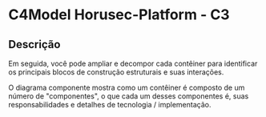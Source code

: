 # C4Model Horusec-Platform - C3

## Descrição
Em seguida, você pode ampliar e decompor cada contêiner para identificar os principais blocos de construção estruturais e suas interações.

O diagrama componente mostra como um contêiner é composto de um número de "componentes", o que cada um desses componentes é, suas responsabilidades e detalhes de tecnologia / implementação.